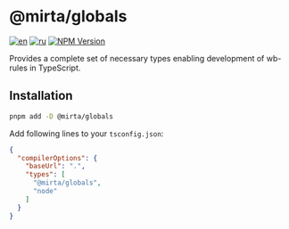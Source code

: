# @mirta/globals

[![en](https://img.shields.io/badge/lang-en-olivedrab.svg?style=flat-square)](https://github.com/wb-mirta/core/blob/latest/packages/mirta-globals/README.md)
[![ru](https://img.shields.io/badge/lang-ru-dimgray.svg?style=flat-square)](https://github.com/wb-mirta/core/blob/latest/packages/mirta-globals/README.ru.md)
[![NPM Version](https://img.shields.io/npm/v/@mirta/globals?style=flat-square)](https://npmjs.com/package/@mirta/globals)

Provides a complete set of necessary types enabling development of wb-rules in TypeScript.

## Installation

```sh
pnpm add -D @mirta/globals
```
Add following lines to your `tsconfig.json`:

```json
{
  "compilerOptions": {
    "baseUrl": ".",
    "types": [
      "@mirta/globals",
      "node"
    ]
  }
}
```